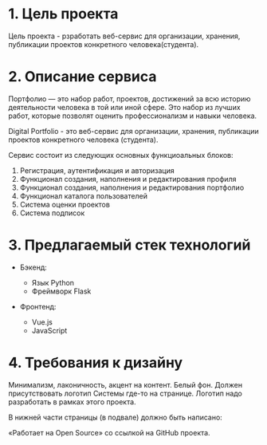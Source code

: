 # 1. Цель проекта

Цель проекта - рзработать веб-сервис для организации, хранения, публикации проектов конкретного человека(студента).

# 2. Описание сервиса

Портфолио — это набор работ, проектов, достижений за всю историю деятельности человека в той или иной сфере. Это набор из лучших работ, которые позволят оценить профессионализм и навыки человека.

Digital Portfolio - это веб-сервис для организации, хранения, публикации проектов конкретного человека (студента).

Сервис состоит из следующих основных функциоальных блоков:

1. Регистрация, аутентификация и авторизация
2. Функционал создания, наполнения и редактирования профиля
3. Функционал создания, наполнения и редактирования портфолио
4. Функционал каталога пользователей
5. Система оценки проектов
6. Система подписок

# 3. Предлагаемый стек технологий

* Бэкенд:
    - Язык Python
    - Фреймворк Flask

* Фронтенд:
    - Vue.js
    - JavaScript

# 4. Требования к дизайну

Минимализм, лаконичность, акцент на контент. Белый фон. Должен присутствовать
логотип Системы где-то на странице. Логотип надо разработать в рамках
этого проекта.

В нижней части страницы (в подвале) должно быть написано:

«Работает на Open Source» со ссылкой на GitHub проекта.
